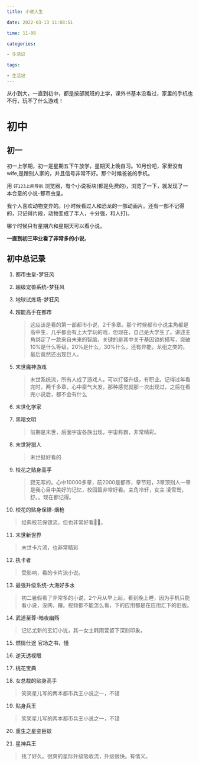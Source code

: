 ```yaml
---
title: 小说人生

date: 2022-03-13 11:08:51

time: 11-08

categories:

- 生活记

tags:

- 生活记
---
```


从小到大，一直到初中，都是按部就班的上学，课外书基本没看过，家里的手机也不行，玩不了什么游戏！

<!--more -->

# 初中

## 初一

初一上学期，初一是星期五下午放学，星期天上晚自习。10月份吧，家里没有wife,是蹭别人家的，并且信号非常不好。那个时候爸爸的手机。

用 `好123上网导航` 浏览器，有个小说板块(都是免费的)，浏览了一下，就发现了一本合意的小说-都市虫皇。

我个人喜欢动物变异的。(小时候看过人和恐龙的一部动画片。还有一部不记得的，只记得片段，动物变成了半人，十分强，和人打)。

哪个时候只有星期六和星期天可以看小说。

**一直到初三毕业看了非常多的小说**。

## 初中总记录

1. 都市虫皇-梦狂风

2. 超级宠兽系统-梦狂风

3. 地球试炼场-梦狂风

4. 超能高手在都市

   > 这应该是看的第一部都市小说，2千多章。那个时候都市小说主角都是高中生，几乎都会有上大学玩的戏，但现在，自己是大学生了。讲述主角绑定了一款来自未来的智脑，关键的是其中关于基因锁的描写，突破10%是什么等级，20%是什么，30%什么。还有异能，龙组之类的。最后竟然还出现巨人。

5. 末世魔神游戏

   > 末世系统流，所有人成了游戏人，可以打怪升级，有职业。记得过年看完时，两千多章，心中豪气大发，那种感觉就那一次出现过，之后在看完小说后，都不会有什么

6. 末世化学家

7. 黑暗文明

   > 前期是末世，后面宇宙各族出现，宇宙称霸，非常精彩。

8. 末世狩猎人

   > 末世挺好看的

9. 校花之贴身高手

   > 寂无写的。心中10000多章，前2000是都市，章节短，3章顶别人一章 是我心目中美好的记忆，校园篇非常好看。主角冷轩，女主 凌雪鹫，舒。。现在都记得。

10. 校花的贴身保镖-烟枪

> 经典校花保镖流，但也非常好看👌🏻。

11. 末世新世界

> 末世卡片流，也非常精彩

12. 执卡者

> 受影响，看的卡片流小说。

13. 最强升级系统-大海好多水

> 初二暑假看了非常多的小说，2个月从早上起，看到晚上睡，因为手机只能看小说，没网，蹭。视频都不能怎么看，下的应用都是在应用汇下的旧版。

14. 武道至尊-暗夜幽殇

> 记忆尤新的玄幻小说，其一女主韩雨萱留下深刻印象。

15. 燃情仕途 官场之书，懂

16. 逆天透视眼

17. 桃花宝典
18. 女总裁的贴身高手

> 笑笑星儿写的两本都市兵王小说之一，不错

19. 贴身兵王

> 笑笑星儿写的两本都市兵王小说之一，不错

20. 重生之星空巨蚊

21. 星神兵王

> 找了好久。很爽的星际升级吸收流，升级很快。有情义。
